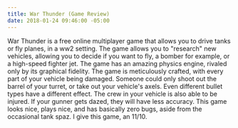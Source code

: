 ```yaml
---
title: War Thunder (Game Review)
date: 2018-01-24 09:46:00 -05:00
---
```


War Thunder is a free online multiplayer game that allows you to drive tanks or fly planes, in a ww2 setting. The game allows you to "research" new vehicles, allowing you to decide if you want to fly, a bomber for example, or a high-speed fighter jet. The game has an amazing physics engine, rivaled only by its graphical fidelity. The game is meticulously crafted, with every part of your vehicle being damaged. Someone could only shoot out the barrel of your turret, or take out your vehicle's axels. Even different bullet types have a different effect. The crew in your vehicle is also able to be injured. If your gunner gets dazed, they will have less accuracy. This game looks nice, plays nice, and has basically zero bugs, aside from the occasional tank spaz. I give this game, an 11/10.